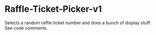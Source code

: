 # Raffle-Ticket-Picker-v1
 Selects a random raffle ticket number and does a bunch of display stuff.  See code comments.
